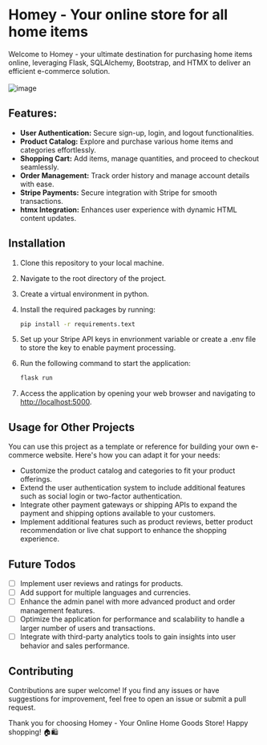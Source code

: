# Homey - Your online store for all home items

Welcome to Homey - your ultimate destination for purchasing home items online, leveraging Flask, SQLAlchemy, Bootstrap, and HTMX to deliver an efficient e-commerce solution.
<br>
<br>
![image](https://github.com/Sam6900/Online-Mart/assets/85671637/47c629fe-7c79-4d20-8e37-3d601bb77d63)

## Features:

- **User Authentication:** Secure sign-up, login, and logout functionalities.
- **Product Catalog:** Explore and purchase various home items and categories effortlessly.
- **Shopping Cart:** Add items, manage quantities, and proceed to checkout seamlessly.
- **Order Management:** Track order history and manage account details with ease.
- **Stripe Payments:** Secure integration with Stripe for smooth transactions.
- **htmx Integration:** Enhances user experience with dynamic HTML content updates.

## Installation

1. Clone this repository to your local machine.
   
2. Navigate to the root directory of the project.

3. Create a virtual environment in python.

3. Install the required packages by running:

    ```bash
    pip install -r requirements.text
    ```

4. Set up your Stripe API keys in envrionment variable or create a .env file to store the key to enable payment processing.

5. Run the following command to start the application:

    ```bash
    flask run
    ```

6. Access the application by opening your web browser and navigating to [http://localhost:5000](http://localhost:5000).

## Usage for Other Projects

You can use this project as a template or reference for building your own e-commerce website. Here's how you can adapt it for your needs:

- Customize the product catalog and categories to fit your product offerings.
- Extend the user authentication system to include additional features such as social login or two-factor authentication.
- Integrate other payment gateways or shipping APIs to expand the payment and shipping options available to your customers.
- Implement additional features such as product reviews, better product recommendation or live chat support to enhance the shopping experience.

## Future Todos

- [ ] Implement user reviews and ratings for products.
- [ ] Add support for multiple languages and currencies.
- [ ] Enhance the admin panel with more advanced product and order management features.
- [ ] Optimize the application for performance and scalability to handle a larger number of users and transactions.
- [ ] Integrate with third-party analytics tools to gain insights into user behavior and sales performance.

## Contributing

Contributions are super welcome! If you find any issues or have suggestions for improvement, feel free to open an issue or submit a pull request.

Thank you for choosing Homey - Your Online Home Goods Store! Happy shopping! 🏠🛍️
